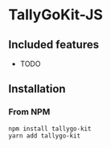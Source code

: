 # TallyGoKit-JS

## Included features

* TODO

## Installation

### From NPM

```
npm install tallygo-kit
yarn add tallygo-kit
```
